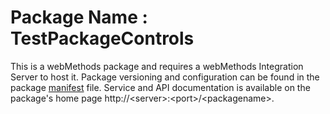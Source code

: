 # Package Name : TestPackageControls
This is a webMethods package and requires a webMethods Integration Server to host it. Package versioning and configuration can be found in the package [manifest](./TestPackageControls/manifest.v3) file. Service and API documentation is available on the package's home page http://&lt;server&gt;:&lt;port&gt;/&lt;packagename>.